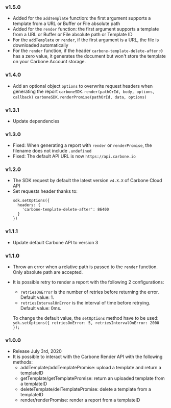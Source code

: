 ### v1.5.0
  - Added for the `addTemplate` function: the first argument supports a template from a URL or Buffer or File absolute path
  - Added for the `render` function: the first argument supports a template from a URL or Buffer or File absolute path or Template ID
  - For the `addTemplate` or `render`, if the first argument is a URL, the file is downloaded automatically
  - For the `render` function, if the header `carbone-template-delete-after:0` has a zero value, it generates the document but won't store the template on your Carbone Account storage.

### v1.4.0
  - Add an optional object `options` to overwrite request headers when generating the report
    `carboneSDK.render(pathOrId, body, options, callback)` 
    `carboneSDK.renderPromise(pathOrId, data, options)` 

### v1.3.1
  - Update dependencies

### v1.3.0
  - Fixed: When generating a report with `render` or `renderPromise`, the filename does not include `.undefined`
  - Fixed: The default API URL is now `https://api.carbone.io`

### v1.2.0
  - The SDK request by default the latest version `v4.X.X` of Carbone Cloud API
  - Set requests header thanks to:
    ```
    sdk.setOptions({
      headers: {
        'carbone-template-delete-after': 86400
      }
    })
    ```

### v1.1.1
  - Update default Carbone API to version 3

### v1.1.0
  - Throw an error when a relative path is passed to the `render` function. Only absolute path are accepted.
  - It is possible retry to render a report with the following 2 configurations:
    - `retriesOnError` is the number of retries before returning the error. Default value: 1.
    - `retriesIntervalOnError` is the interval of time before retrying. Default value: 0ms.

    To change the default value, the `setOptions` method have to be used: `sdk.setOptions({ retriesOnError: 5, retriesIntervalOnError: 2000 });`

### v1.0.0
  - Release July 3rd, 2020
  - It is possible to interact with the Carbone Render API with the following methods:
    - addTemplate/addTemplatePromise: upload a template and return a templateID
    - getTemplate/getTemplatePromise: return an uploaded template from a templateID
    - deleteTemplate/delTemplatePromise: delete a template from a templateID
    - render/renderPromise: render a report from a templateID
